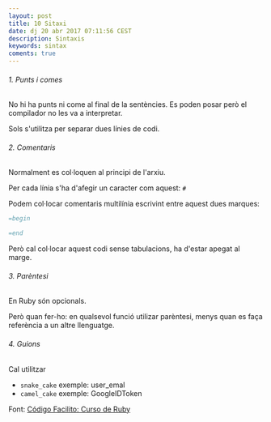 ```yaml
---
layout: post
title: 10 Sitaxi
date: dj 20 abr 2017 07:11:56 CEST 
description: Sintaxis 
keywords: sintax
coments: true
---
```



###### 1. Punts i comes ######

No hi ha punts ni come al final de la sentències. Es poden posar però el compilador no les va a interpretar.

Sols s'utilitza per separar dues línies de codi.

###### 2. Comentaris ######

Normalment es col·loquen al principi de l'arxiu.

Per cada línia s'ha d'afegir un caracter com aquest: `#`

Podem col·locar comentaris multilínia escrivint entre aquest dues marques:

```ruby
=begin

=end
```

Però cal col·locar aquest codi sense tabulacions, ha d'estar apegat al marge.

###### 3. Parèntesi ######

En Ruby són opcionals.

Però quan fer-ho: en qualsevol funció utilizar parèntesi, menys quan es faça referència a un altre llenguatge.

###### 4. Guions ######

Cal utilitzar 

- `snake_cake` exemple: user_emal 
- `camel_cake` exemple: GoogleIDToken


Font: [Código Facilito: Curso de Ruby](https://codigofacilito.com/videos/7-curso-ruby-sintaxis)

